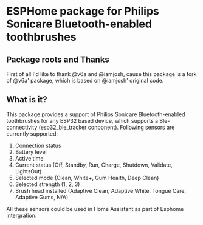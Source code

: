 # ESPHome package for Philips Sonicare Bluetooth-enabled toothbrushes

## Package roots and Thanks
First of all I'd like to thank @v6a and @iamjosh, cause this package is a fork of @v6a' package, which is based on @iamjosh' original code.

## What is it?
This package provides a support of Philips Sonicare Bluetooth-enabled toothbrushes for any ESP32 based device, which supports a Ble-connectivity (esp32_ble_tracker conponent).
Following sensors are currently supported:
1. Connection status
2. Battery level
3. Active time
4. Current status (Off, Standby, Run, Charge, Shutdown, Validate, LightsOut)
5. Selected mode (Clean, White+, Gum Health, Deep Clean)
6. Selected strength (1, 2, 3)
7. Brush head installed (Adaptive Clean, Adaptive White, Tongue Care, Adaptive Gums, N/A)

All these sensors could be used in Home Assistant as part of Esphome intergration.
